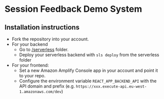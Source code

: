 # Session Feedback Demo System

## Installation instructions

- Fork the repository into your account.
- For your backend
  - Go to [/serverless](https://github.com/ziniman/aws-session-feedback/tree/master/serverless) folder.
  - Deploy your serverless backend with ```sls deploy``` from the serverless folder
- For your frontend:
  - Set a new Amazon Amplify Console app in your account and point it to your repo.
  - Configure the environment variable ```REACT_APP_BACKEND_API``` with the API domain and prefix (e.g. ```https://xxx.execute-api.eu-west-1.amazonaws.com/dev```)
